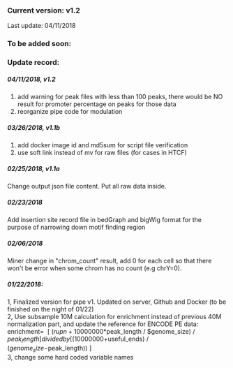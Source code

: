 ### Current version: v1.2  
Last update: 04/11/2018  
  
  
  
### To be added soon:  

  
### Update record: 
##### 04/11/2018, v1.2  
1. add warning for peak files with less than 100 peaks, there would be NO result for promoter percentage on peaks for those data  
2. reorganize pipe code for modulation  



##### 03/26/2018, v1.1b  
1. add docker image id and md5sum for script file verification  
2. use soft link instead of mv for raw files (for cases in HTCF)  


##### 02/25/2018, v1.1a  
Change output json file content. Put all raw data inside.  


##### 02/23/2018  
Add insertion site record file in bedGraph and bigWig format for the purpose of narrowing down motif finding region  


##### 02/06/2018  
Miner change in "chrom_count" result, add 0 for each cell so that there won't be error when some chrom has no count (e.g chrY=0).  


##### 01/22/2018:  
1, Finalized version for pipe v1. Updated on server, Github and Docker (to be finished on the night of 01/22)  
2, Use subsample 10M calculation for enrichment instead of previous 40M normalization part, and update the reference for ENCODE PE data:  
enrichment=  
[ ($rupn+10000000*$peak_length / $genome_size) / $peak_length ] divided by	[ (10000000+$useful_ends) / ($genome_size-$peak_length)) ]  
3, change some hard coded variable names  
 
